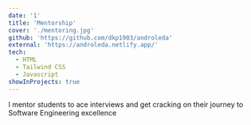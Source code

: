 ```yaml
---
date: '1'
title: 'Mentorship'
cover: './mentoring.jpg'
github: 'https://github.com/dkp1903/androleda'
external: 'https://androleda.netlify.app/'
tech:
  - HTML
  - Tailwind CSS
  - Javascript
showInProjects: true
---
```


I mentor students to ace interviews and get cracking on their journey to Software Engineering excellence
